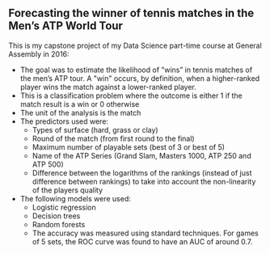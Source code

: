 ## Forecasting the winner of tennis matches in the Men’s ATP World Tour 

This is my capstone project of my Data Science part-time course at General Assembly in 2016:

- The goal was to estimate the likelihood of ”wins” in tennis matches of the men’s ATP tour. A "win" occurs,
by definition, when a higher-ranked player wins the match against a lower-ranked player.
- This is a classification problem where the outcome is either 1 if the match result is a win or 0 otherwise
- The unit of the analysis is the match 
- The predictors used were:
  - Types of surface (hard, grass or clay)
  - Round of the match (from first round to the final)
  - Maximum number of playable sets (best of 3 or best of 5)
  - Name of the ATP Series (Grand Slam, Masters 1000, ATP 250 and ATP 500) 
  - Difference between the logarithms of the rankings (instead of just difference between rankings) to take into account the
 non-linearity of the players quality 
 - The following models were used:
   - Logistic regression
   - Decision trees
   - Random forests
   - The accuracy was measured using standard techniques. For games of 5 sets, the ROC curve was found to have an AUC of around 0.7.
